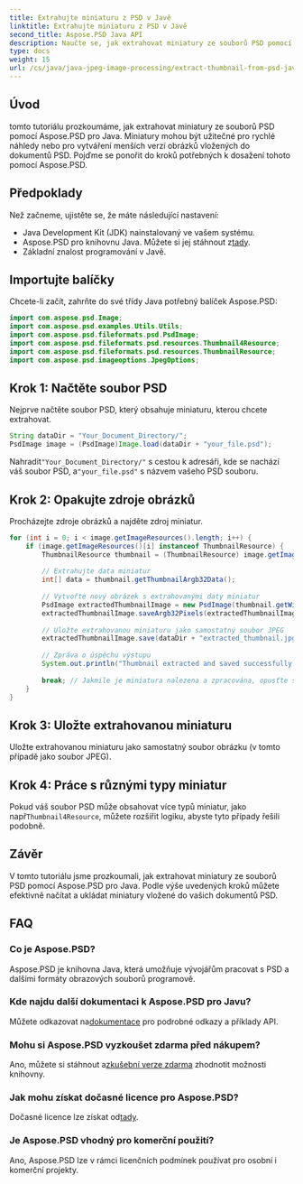 ```yaml
---
title: Extrahujte miniaturu z PSD v Javě
linktitle: Extrahujte miniaturu z PSD v Javě
second_title: Aspose.PSD Java API
description: Naučte se, jak extrahovat miniatury ze souborů PSD pomocí Aspose.PSD for Java. Tento podrobný průvodce pokrývá vše od nastavení až po ukládání extrahovaných obrázků.
type: docs
weight: 15
url: /cs/java/java-jpeg-image-processing/extract-thumbnail-from-psd-java/
---
```

## Úvod
tomto tutoriálu prozkoumáme, jak extrahovat miniatury ze souborů PSD pomocí Aspose.PSD pro Java. Miniatury mohou být užitečné pro rychlé náhledy nebo pro vytváření menších verzí obrázků vložených do dokumentů PSD. Pojďme se ponořit do kroků potřebných k dosažení tohoto pomocí Aspose.PSD.
## Předpoklady
Než začneme, ujistěte se, že máte následující nastavení:
- Java Development Kit (JDK) nainstalovaný ve vašem systému.
-  Aspose.PSD pro knihovnu Java. Můžete si jej stáhnout z[tady](https://releases.aspose.com/psd/java/).
- Základní znalost programování v Javě.
## Importujte balíčky
Chcete-li začít, zahrňte do své třídy Java potřebný balíček Aspose.PSD:
```java
import com.aspose.psd.Image;
import com.aspose.psd.examples.Utils.Utils;
import com.aspose.psd.fileformats.psd.PsdImage;
import com.aspose.psd.fileformats.psd.resources.Thumbnail4Resource;
import com.aspose.psd.fileformats.psd.resources.ThumbnailResource;
import com.aspose.psd.imageoptions.JpegOptions;
```
## Krok 1: Načtěte soubor PSD
Nejprve načtěte soubor PSD, který obsahuje miniaturu, kterou chcete extrahovat.
```java
String dataDir = "Your_Document_Directory/";
PsdImage image = (PsdImage)Image.load(dataDir + "your_file.psd");
```
 Nahradit`"Your_Document_Directory/"` s cestou k adresáři, kde se nachází váš soubor PSD, a`"your_file.psd"` s názvem vašeho PSD souboru.
## Krok 2: Opakujte zdroje obrázků
Procházejte zdroje obrázků a najděte zdroj miniatur.
```java
for (int i = 0; i < image.getImageResources().length; i++) {
    if (image.getImageResources()[i] instanceof ThumbnailResource) {
        ThumbnailResource thumbnail = (ThumbnailResource) image.getImageResources()[i];
        
        // Extrahujte data miniatur
        int[] data = thumbnail.getThumbnailArgb32Data();
        
        // Vytvořte nový obrázek s extrahovanými daty miniatur
        PsdImage extractedThumbnailImage = new PsdImage(thumbnail.getWidth(), thumbnail.getHeight());
        extractedThumbnailImage.saveArgb32Pixels(extractedThumbnailImage.getBounds(), data);
        
        // Uložte extrahovanou miniaturu jako samostatný soubor JPEG
        extractedThumbnailImage.save(dataDir + "extracted_thumbnail.jpg", new JpegOptions());
        
        // Zpráva o úspěchu výstupu
        System.out.println("Thumbnail extracted and saved successfully.");
        
        break; // Jakmile je miniatura nalezena a zpracována, opusťte smyčku
    }
}
```
## Krok 3: Uložte extrahovanou miniaturu
Uložte extrahovanou miniaturu jako samostatný soubor obrázku (v tomto případě jako soubor JPEG).
## Krok 4: Práce s různými typy miniatur
 Pokud váš soubor PSD může obsahovat více typů miniatur, jako např`Thumbnail4Resource`, můžete rozšířit logiku, abyste tyto případy řešili podobně.

## Závěr
V tomto tutoriálu jsme prozkoumali, jak extrahovat miniatury ze souborů PSD pomocí Aspose.PSD pro Java. Podle výše uvedených kroků můžete efektivně načítat a ukládat miniatury vložené do vašich dokumentů PSD.

## FAQ
### Co je Aspose.PSD?
Aspose.PSD je knihovna Java, která umožňuje vývojářům pracovat s PSD a dalšími formáty obrazových souborů programově.
### Kde najdu další dokumentaci k Aspose.PSD pro Javu?
 Můžete odkazovat na[dokumentace](https://reference.aspose.com/psd/java/) pro podrobné odkazy a příklady API.
### Mohu si Aspose.PSD vyzkoušet zdarma před nákupem?
 Ano, můžete si stáhnout a[zkušební verze zdarma](https://releases.aspose.com/) zhodnotit možnosti knihovny.
### Jak mohu získat dočasné licence pro Aspose.PSD?
 Dočasné licence lze získat od[tady](https://purchase.aspose.com/temporary-license/).
### Je Aspose.PSD vhodný pro komerční použití?
Ano, Aspose.PSD lze v rámci licenčních podmínek používat pro osobní i komerční projekty.